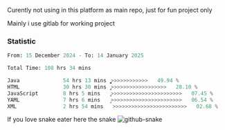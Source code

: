 Curently not using in this platform as main repo, just for fun project only

Mainly i use gitlab for working project

### Statistic
<!--START_SECTION:waka-->

```python
From: 15 December 2024 - To: 14 January 2025

Total Time: 108 hrs 34 mins

Java              54 hrs 13 mins  ͎͎͎͎͎͎͎͎͎͎͎͎͚>>>>>>>>>>>>   49.94 %
HTML              30 hrs 30 mins  ͎͎͎͎͎͎͎>>>>>>>>>>>>>>>>>>   28.10 %
JavaScript        8 hrs 5 mins    ͎̞>>>>>>>>>>>>>>>>>>>>>>>   07.45 %
YAML              7 hrs 6 mins    ͎̝>>>>>>>>>>>>>>>>>>>>>>>   06.54 %
XML               2 hrs 54 mins   ̝>>>>>>>>>>>>>>>>>>>>>>>>   02.68 %
```

<!--END_SECTION:waka-->

If you love snake eater here the snake 
<picture>
  <source media="(prefers-color-scheme: dark)" srcset="https://github.com/pradana4648/pradana4648/blob/c0566a83ca6ea5f2e46bab00e717c4c82b4b5c4c/github-contribution-grid-snake-dark.svg" />
  <source media="(prefers-color-scheme: light)" srcset="https://github.com/pradana4648/pradana4648/blob/c0566a83ca6ea5f2e46bab00e717c4c82b4b5c4c/github-contribution-grid-snake.svg" />
  <img alt="github-snake" src="https://github.com/pradana4648/pradana4648/blob/c0566a83ca6ea5f2e46bab00e717c4c82b4b5c4c/github-contribution-grid-snake.svg" />
</picture>
